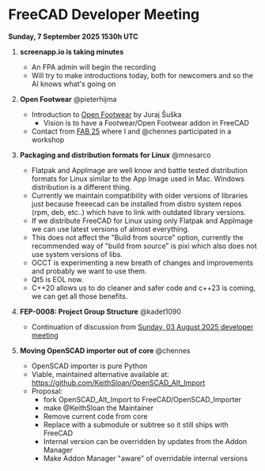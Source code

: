 # FreeCAD Developer Meeting

**Sunday, 7 September 2025 1530h UTC**

1. **screenapp.io is taking minutes**
   - An FPA admin will begin the recording
   - Will try to make introductions today, both for newcomers and so the AI knows what's going on

2. **Open Footwear** @pieterhijma
   - Introduction to [Open Footwear](https://www.openfootwear.com) by Juraj Šuška
	 - Vision is to have a Footwear/Open Footwear addon in FreeCAD
   - Contact from [FAB 25](https://fab25.fabevent.org/) where I and @chennes participated in a workshop

3. **Packaging and distribution formats for Linux** @mnesarco
   - Flatpak and AppImage are well know and battle tested distribution formats for Linux similar to the App Image used in Mac. Windows distribution is a different thing.
   - Currently we maintain compatibility with older versions of libraries just because freeecad can be
installed from distro system repos (rpm, deb, etc..) which have to link with outdated library versions.
   - If we distribute FreeCAD for Linux using only Flatpak and AppImage we can use latest versions of
almost everything.
   - This does not affect the "Build from source" option,
currently the recommended way of "build from source" is pixi which also does not use system versions of libs.
   - OCCT is experimenting a new breath of changes and improvements and probably we want to use them.
   - Qt5 is EOL now.
   - C++20 allows us to do cleaner and safer code and c++23 is coming, we can get all those benefits.

4. **FEP-0008: Project Group Structure** @kadet1090
   - Continuation of discussion from [Sunday, 03 August 2025 developer meeting](https://github.com/FreeCAD/FreeCAD-developer-meetings/blob/main/Minutes/minutes-2025-08-03.md)

5. **Moving OpenSCAD importer out of core** @chennes
   - OpenSCAD importer is pure Python
   - Viable, maintained alternative available at: https://github.com/KeithSloan/OpenSCAD_Alt_Import
   - Proposal:
       - fork OpenSCAD_Alt_Import to FreeCAD/OpenSCAD_Importer
       - make @KeithSloan the Maintainer
       - Remove current code from core
       - Replace with a submodule or subtree so it still ships with FreeCAD
       - Internal version can be overridden by updates from the Addon Manager
       - Make Addon Manager "aware" of overridable internal versions

